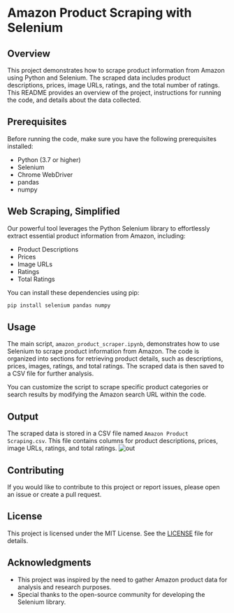 # Amazon Product Scraping with Selenium

## Overview

This project demonstrates how to scrape product information from Amazon using Python and Selenium. The scraped data includes product descriptions, prices, image URLs, ratings, and the total number of ratings. This README provides an overview of the project, instructions for running the code, and details about the data collected.

## Prerequisites

Before running the code, make sure you have the following prerequisites installed:

- Python (3.7 or higher)
- Selenium
- Chrome WebDriver
- pandas
- numpy


## Web Scraping, Simplified
Our powerful tool leverages the Python Selenium library to effortlessly extract essential product information from Amazon, including:

* Product Descriptions
* Prices
* Image URLs
* Ratings
* Total Ratings


You can install these dependencies using pip:

```bash
pip install selenium pandas numpy
```

## Usage

The main script, `amazon_product_scraper.ipynb`, demonstrates how to use Selenium to scrape product information from Amazon. The code is organized into sections for retrieving product details, such as descriptions, prices, images, ratings, and total ratings. The scraped data is then saved to a CSV file for further analysis.

You can customize the script to scrape specific product categories or search results by modifying the Amazon search URL within the code.

## Output

The scraped data is stored in a CSV file named `Amazon Product Scraping.csv`. This file contains columns for product descriptions, prices, image URLs, ratings, and total ratings.
![out](https://github.com/3amory99/Amazon-Product-Scrapping-with-Selenium/blob/main/Capturae.PNG)

## Contributing

If you would like to contribute to this project or report issues, please open an issue or create a pull request.

## License

This project is licensed under the MIT License. See the [LICENSE](LICENSE) file for details.

## Acknowledgments

- This project was inspired by the need to gather Amazon product data for analysis and research purposes.
- Special thanks to the open-source community for developing the Selenium library.
